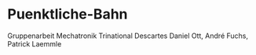 # Puenktliche-Bahn
Gruppenarbeit Mechatronik Trinational Descartes Daniel Ott, André Fuchs, Patrick Laemmle

